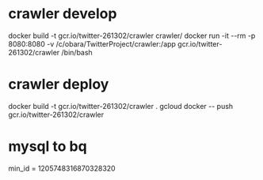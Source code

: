 # crawler develop
docker build -t gcr.io/twitter-261302/crawler crawler/
docker run -it --rm -p 8080:8080 -v /c/obara/TwitterProject/crawler:/app gcr.io/twitter-261302/crawler /bin/bash

# crawler deploy
docker build -t gcr.io/twitter-261302/crawler .
gcloud docker -- push gcr.io/twitter-261302/crawler

# mysql to bq
min_id = 1205748316870328320
